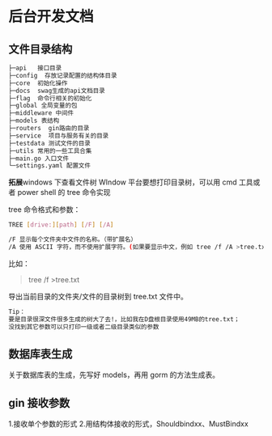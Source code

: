 # 后台开发文档

## 文件目录结构

```sh
├─api   接口目录
├─config  存放记录配置的结构体目录
├─core  初始化操作
├─docs  swag生成的api文档目录
├─flag  命令行相关的初始化
├─global 全局变量的包
├─middleware 中间件
├─models 表结构
├─routers  gin路由的目录
├─service  项目与服务有关的目录
├─testdata 测试文件的目录
├─utils 常用的一些工具合集
├─main.go 入口文件
└─settings.yaml 配置文件
```

**拓展**windows 下查看文件树
WIndow 平台要想打印目录树，可以用 cmd 工具或者 power shell 的 tree 命令实现

tree 命令格式和参数：

```sh
TREE [drive:][path] [/F] [/A]

/F 显示每个文件夹中文件的名称。（带扩展名）
/A 使用 ASCII 字符，而不使用扩展字符。(如果要显示中文，例如 tree /f /A >tree.txt)
```

比如：

> tree /f >tree.txt

导出当前目录的文件夹/文件的目录树到 tree.txt 文件中。

```sh
Tip：
要是目录很深文件很多生成的树大了去!，比如我在D盘根目录使用49MB的tree.txt；
没找到其它参数可以只打印一级或者二级目录类似的参数
```

## 数据库表生成

关于数据库表的生成，先写好 models，再用 gorm 的方法生成表。

## gin 接收参数

1.接收单个参数的形式 2.用结构体接收的形式，Shouldbindxx、MustBindxx
